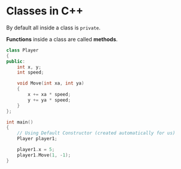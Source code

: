 # Classes in C++

By default all inside a class is `private`.

**Functions** inside a class are called **methods**.


```cpp
class Player
{
public:
    int x, y;
    int speed;

    void Move(int xa, int ya)
    {
        x += xa * speed;
        y += ya * speed;
    }
};

int main()
{
    // Using Default Constructor (created automatically for us)
    Player player1;

    player1.x = 5;
    player1.Move(1, -1);
}
```